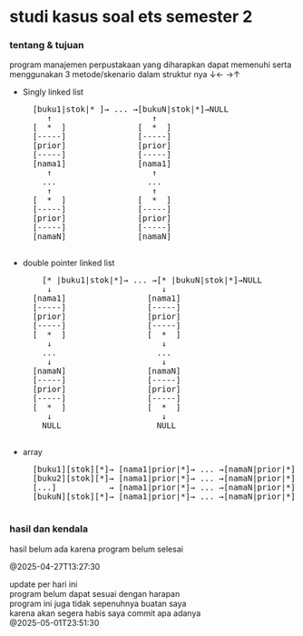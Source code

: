 # studi kasus soal ets semester 2
### tentang & tujuan
program manajemen perpustakaan yang diharapkan dapat memenuhi serta menggunakan 3 metode/skenario dalam struktur nya   ↓← →↑

- Singly linked list
    <pre>
    [buku1|stok|* ]→ ... →[bukuN|stok|*]→NULL
       ↑                     ↑
    [  *  ]               [  *  ]
    [-----]               [-----]
    [prior]               [prior]
    [-----]               [-----]
    [nama1]               [nama1]
       ↑                     ↑
      ...                   ...
       ↑                     ↑
    [  *  ]               [  *  ]
    [-----]               [-----]
    [prior]               [prior]
    [-----]               [-----]
    [namaN]               [namaN]
    </pre>
- double pointer linked list
    <pre>
      [* |buku1|stok|*]→ ... →[* |bukuN|stok|*]→NULL
       ↓                       ↓
    [nama1]                 [nama1]
    [-----]                 [-----]
    [prior]                 [prior]
    [-----]                 [-----]
    [  *  ]                 [  *  ]
       ↓                       ↓
      ...                     ...
       ↓                       ↓
    [namaN]                 [namaN]
    [-----]                 [-----]
    [prior]                 [prior]
    [-----]                 [-----]
    [  *  ]                 [  *  ]
       ↓                       ↓
      NULL                    NULL
    </pre>
- array
    <pre>
    [buku1][stok][*]→ [nama1|prior|*]→ ... →[namaN|prior|*]→NULL
    [buku2][stok][*]→ [nama1|prior|*]→ ... →[namaN|prior|*]→NULL
    [...]           → [nama1|prior|*]→ ... →[namaN|prior|*]→NULL
    [bukuN][stok][*]→ [nama1|prior|*]→ ... →[namaN|prior|*]→NULL
    </pre>

### hasil dan kendala
hasil belum ada karena program belum selesai<br>

@2025-04-27T13:27:30

update per hari ini<br>
program belum dapat sesuai dengan harapan<br>
program ini juga tidak sepenuhnya buatan saya<br>
karena akan segera habis saya commit apa adanya<br>
@2025-05-01T23:51:30

